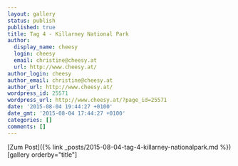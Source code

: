 ```yaml
---
layout: gallery
status: publish
published: true
title: Tag 4 - Killarney National Park
author:
  display_name: cheesy
  login: cheesy
  email: christine@cheesy.at
  url: http://www.cheesy.at/
author_login: cheesy
author_email: christine@cheesy.at
author_url: http://www.cheesy.at/
wordpress_id: 25571
wordpress_url: http://www.cheesy.at/?page_id=25571
date: '2015-08-04 19:44:27 +0100'
date_gmt: '2015-08-04 17:44:27 +0100'
categories: []
comments: []
---
```


[Zum Post]({% link _posts/2015-08-04-tag-4-killarney-nationalpark.md %})
[gallery orderby="title"]
